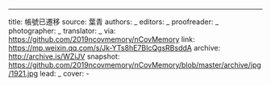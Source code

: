 -------------
title: 帳號已遷移
source: 葉青
authors: _
editors: _
proofreader: _
photographer: _
translator: _
via: https://github.com/2019ncovmemory/nCovMemory
link: https://mp.weixin.qq.com/s/Jk-YTs8hE7BIcQgsRBsddA
archive: http://archive.is/WZiJV
snapshot: https://github.com/2019ncovmemory/nCovMemory/blob/master/archive/jpg/1921.jpg
lead: _
cover: -
